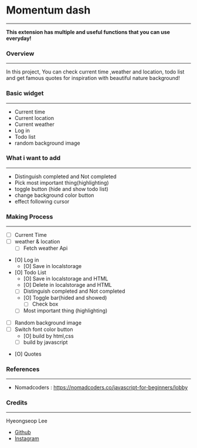 # Momentum dash

---

**This extension has multiple and useful functions that you can use everyday!**

### Overview

---

In this project, You can check current time ,weather and location, todo list and get famous quotes for inspiration with beautiful nature background!

### Basic widget

---

- Current time
- Current location
- Current weather
- Log in
- Todo list
- random background image

### What i want to add

---

- Distinguish completed and Not completed
- Pick most important thing(highlighting)
- toggle button (hide and show todo list)
- change background color button
- effect following cursor

### Making Process

---

- [ ] Current Time
- [ ] weather & location
  - [ ] Fetch weather Api
- [O] Log in
  - [O] Save in localstorage
- [O] Todo List
  - [O] Save in localstorage and HTML
  - [O] Delete in localstorage and HTML
  - [ ] Distinguish completed and Not completed
  - [O] Toggle bar(hided and showed)
    - [ ] Check box
  - [ ] Most important thing (highlighting)
- [ ] Random background image
- [ ] Switch font color button
  - [O] build by html,css
  - [ ] build by javascript
- [O] Quotes

### References

---

- Nomadcoders : https://nomadcoders.co/javascript-for-beginners/lobby

### Credits

---

Hyeongseop Lee

- [Github](https://github.com/Hyeongseoplee/Momentum-dash)
- [Instagram](@ven_eeee)
